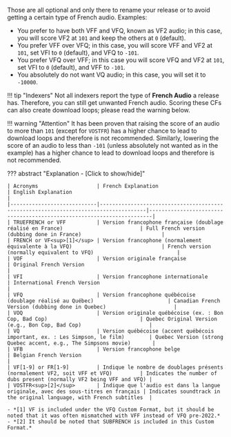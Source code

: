 <!-- markdownlint-disable MD041-->
Those are all optional and only there to rename your release or to avoid getting a certain type of French audio. Examples:

- You prefer to have both VFF and VFQ, known as VF2 audio; in this case, you will score VF2 at `101` and keep the others at `0` (default).
- You prefer VFF over VFQ; in this case, you will score VFF and VF2 at `101`, set VFI to `0` (default), and VFQ to `-101`.
- You prefer VFQ over VFF; in this case you will score VFQ and VF2 at `101`, set VFI to `0` (default), and VFF to `-101`.
- You absolutely do not want VQ audio; in this case, you will set it to `-10000`.

!!! tip "Indexers"
    Not all indexers report the type of **French Audio** a release has. Therefore, you can still get unwanted French audio.
    Scoring these CFs can also create download loops; please read the warning below.

!!! warning "Attention"
    It has been proven that raising the score of an audio to more than `101` (except for `VOSTFR`) has a higher chance to lead to download loops and therefore is not recommended.
    Similarly, lowering the score of an audio to less than `-101` (unless absolutely not wanted as in the example) has a higher chance to lead to download loops and therefore is not recommended.

??? abstract "Explanation - [Click to show/hide]"

    | Acronyms                   | French Explanation                                                                  | English Explanation                                                   |
    |----------------------------|-------------------------------------------------------------------------------------|-----------------------------------------------------------------------|
    | TRUEFRENCH or VFF          | Version francophone française (doublage réalisé en France)                         | Full French version (dubbing done in France)                          |
    | FRENCH or VF<sup>[1]</sup> | Version francophone (normalement équivalente à la VFQ)                             | French version (normally equivalent to VFQ)                           |
    | VOF                        | Version originale française                                                        | Original French Version                                               |
    | VFI                        | Version francophone internationale                                                 | International French Version                                          |
    | VFQ                        | Version francophone québécoise (doublage réalisé au Québec)                        | Canadian French Version (dubbing done in Quebec)                      |
    | VOQ                        | Version originale québécoise (ex. : Bon Cop, Bad Cop)                              | Quebec Original Version (e.g., Bon Cop, Bad Cop)                      |
    | VQ                         | Version québécoise (accent québécois important, ex. : Les Simpson, le film)        | Quebec Version (strong Quebec accent, e.g., The Simpsons movie)       |
    | VFB                        | Version francophone belge                                                          | Belgian French Version                                                |
    | VF[1-9] or FR[1-9]         | Indique le nombre de doublages présents (normalement VF2, soit VFF et VFQ)         | Indicates the number of dubs present (normally VF2 being VFF and VFQ) |
    | VOSTFR<sup>[2]</sup>       | Indique que l'audio est dans la langue originale, avec des sous-titres en français | Indicates soundtrack in the original language, with French subtitles  |

    - *[1] VF is included under the VFQ Custom Format, but it should be noted that it was often mismatched with VFF instead of VFQ pre-2022.*
    - *[2] It should be noted that SUBFRENCH is included in this Custom Format.*
<!-- markdownlint-enable MD041-->
